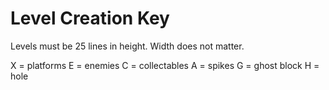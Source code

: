 # Level Creation Key

Levels must be 25 lines in height. Width does not matter.

X = platforms
E = enemies
C = collectables
A = spikes
G = ghost block
H = hole
